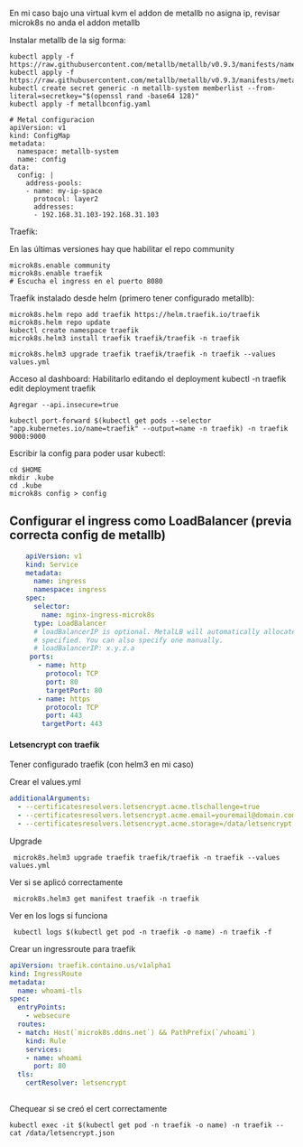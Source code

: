 

En mi caso bajo una virtual kvm el addon de metallb no asigna ip, revisar
  microk8s no anda el addon metallb

Instalar metallb de la sig forma:

    kubectl apply -f https://raw.githubusercontent.com/metallb/metallb/v0.9.3/manifests/namespace.yaml
    kubectl apply -f https://raw.githubusercontent.com/metallb/metallb/v0.9.3/manifests/metallb.yaml
    kubectl create secret generic -n metallb-system memberlist --from-literal=secretkey="$(openssl rand -base64 128)"
    kubectl apply -f metallbconfig.yaml
    
    # Metal configuracion
    apiVersion: v1
    kind: ConfigMap
    metadata:
      namespace: metallb-system
      name: config
    data:
      config: |
        address-pools:
        - name: my-ip-space
          protocol: layer2
          addresses:
          - 192.168.31.103-192.168.31.103

Traefik:

En las últimas versiones hay que habilitar el repo community

    microk8s.enable community
    microk8s.enable traefik
    # Escucha el ingress en el puerto 8080
 
Traefik instalado desde helm (primero tener configurado metallb):
    
    microk8s.helm repo add traefik https://helm.traefik.io/traefik
    microk8s.helm repo update
    kubectl create namespace traefik
    microk8s.helm3 install traefik traefik/traefik -n traefik
 
    microk8s.helm3 upgrade traefik traefik/traefik -n traefik --values values.yml

 Acceso al dashboard:
    Habilitarlo editando el deployment
    kubectl -n traefik edit deployment traefik
    
    Agregar --api.insecure=true
    
    kubectl port-forward $(kubectl get pods --selector "app.kubernetes.io/name=traefik" --output=name -n traefik) -n traefik 9000:9000
 
Escribir la config para poder usar kubectl:

    cd $HOME
    mkdir .kube
    cd .kube
    microk8s config > config

## Configurar el ingress como LoadBalancer (previa correcta config de metallb)

```yaml
    apiVersion: v1
    kind: Service
    metadata:
      name: ingress
      namespace: ingress
    spec:
      selector:
        name: nginx-ingress-microk8s
      type: LoadBalancer
      # loadBalancerIP is optional. MetalLB will automatically allocate an IP from its pool if not
      # specified. You can also specify one manually.
      # loadBalancerIP: x.y.z.a
     ports:
       - name: http
         protocol: TCP
         port: 80
         targetPort: 80
       - name: https
         protocol: TCP
         port: 443
        targetPort: 443
``` 

#### Letsencrypt con traefik

Tener configurado traefik (con helm3 en mi caso)

Crear el values.yml
```yaml
additionalArguments:
  - --certificatesresolvers.letsencrypt.acme.tlschallenge=true
  - --certificatesresolvers.letsencrypt.acme.email=youremail@domain.com
  - --certificatesresolvers.letsencrypt.acme.storage=/data/letsencrypt.json
```

Upgrade
     
     microk8s.helm3 upgrade traefik traefik/traefik -n traefik --values values.yml

Ver si se aplicó correctamente

     microk8s.helm3 get manifest traefik -n traefik

Ver en los logs si funciona

     kubectl logs $(kubectl get pod -n traefik -o name) -n traefik -f

Crear un ingressroute para traefik
```yaml
apiVersion: traefik.containo.us/v1alpha1
kind: IngressRoute
metadata:
  name: whoami-tls
spec:
  entryPoints:
    - websecure
  routes:
  - match: Host(`microk8s.ddns.net`) && PathPrefix(`/whoami`)
    kind: Rule
    services:
    - name: whoami
      port: 80
  tls:
    certResolver: letsencrypt
    
```

Chequear si se creó el cert correctamente

    kubectl exec -it $(kubectl get pod -n traefik -o name) -n traefik -- cat /data/letsencrypt.json










